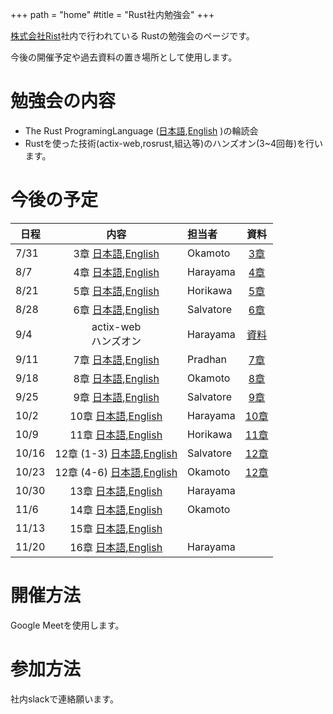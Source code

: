 +++
path = "home"
#title = "Rust社内勉強会"
+++

[株式会社Rist](https://www.rist.co.jp/)社内で行われている
Rustの勉強会のページです。

今後の開催予定や過去資料の置き場所として使用します。

# 勉強会の内容

- The Rust ProgramingLanguage ([日本語](https://doc.rust-jp.rs/book/second-edition/),[English](https://doc.rust-lang.org/book/) )の輪読会
- Rustを使った技術(actix-web,rosrust,組込等)のハンズオン(3~4回毎)を行います。

# 今後の予定

| 日程 | 内容 | 担当者 | 資料 |
|--|:--:|:--|:--:|
| 7/31 | 3章 [日本語](https://doc.rust-jp.rs/book/second-edition/ch03-00-common-programming-concepts.html),[English](https://doc.rust-lang.org/book/ch03-00-common-programming-concepts.html) | Okamoto | [3章](https://hackmd.io/@MrBearing/S1GXFFyWP) |
| 8/7 | 4章 [日本語](https://doc.rust-jp.rs/book/second-edition/),[English](https://doc.rust-lang.org/book/https://doc.rust-lang.org/book/ch04-00-understanding-ownership.html) | Harayama | [4章](https://hackmd.io/@7V0FgVRPSqCmrS9Ivj0yXQ/SyJGzGB-w#/) |
| 8/21 | 5章 [日本語](https://doc.rust-jp.rs/book/second-edition/ch05-00-structs.html),[English](https://doc.rust-lang.org/book/ch05-00-structs.html) | Horikawa | [5章](https://hackmd.io/@hyrodium/rkZdbTqfv#/) | 
| 8/28 | 6章 [日本語](https://doc.rust-jp.rs/book/second-edition/ch06-00-enums.html),[English](https://doc.rust-lang.org/book/ch06-00-enums.html) | Salvatore | [6章](https://hackmd.io/@slabua/rkemJ7GXP#/) |
| 9/4 | actix-web<br/>ハンズオン | Harayama | [資料](https://hackmd.io/@7V0FgVRPSqCmrS9Ivj0yXQ/ryqEAJRXP#/) |
| 9/11 | 7章 [日本語](https://doc.rust-jp.rs/book/second-edition/ch07-00-modules.html),[English](https://doc.rust-lang.org/book/ch07-00-managing-growing-projects-with-packages-crates-and-modules.html) | Pradhan | [7章](https://hackmd.io/@YaLfaJPMSby70tZQh2Okzg/S19AimwEw) |
| 9/18 | 8章 [日本語](https://doc.rust-jp.rs/book/second-edition/ch08-00-common-collections.html),[English](https://doc.rust-lang.org/book/ch08-00-common-collections.html) | Okamoto | [8章](https://hackmd.io/@MrBearing/HJbnLv2VD) |
| 9/25 | 9章 [日本語](https://doc.rust-jp.rs/book/second-edition/ch09-00-error-handling.html),[English](https://doc.rust-lang.org/book/ch09-00-error-handling.html) | Salvatore | [9章](https://hackmd.io/@slabua/rk19fcOHD#/) |
| 10/2 | 10章 [日本語](https://doc.rust-jp.rs/book/second-edition/ch10-00-generics.html),[English](https://doc.rust-lang.org/book/ch10-00-generics.html) | Harayama | [10章](https://hackmd.io/@7V0FgVRPSqCmrS9Ivj0yXQ/ByjRowzUw#/) |
| 10/9 | 11章 [日本語](https://doc.rust-jp.rs/book/second-edition/ch11-00-testing.html),[English](https://doc.rust-lang.org/book/ch11-00-testing.html) | Horikawa | [11章](https://hackmd.io/@hyrodium/HJ-iV8oIw#/) |
| 10/16 | 12章 (1-3) [日本語](https://doc.rust-jp.rs/book/second-edition/ch12-00-an-io-project.html),[English](https://doc.rust-lang.org/book/ch12-00-an-io-project.html) | Salvatore | [12章](https://hackmd.io/@slabua/rkgTd4TUD#/) |
| 10/23 | 12章 (4-6) [日本語](https://doc.rust-jp.rs/book-ja/ch12-00-an-io-project.html),[English](https://doc.rust-lang.org/book/ch12-00-an-io-project.html) | Okamoto | [12章](https://hackmd.io/@MrBearing/r1NeIW2Pv#/3) |
| 10/30 | 13章 [日本語](https://doc.rust-jp.rs/book-ja/ch13-00-functional-features.html),[English](https://doc.rust-lang.org/book/ch13-00-functional-features.html) | Harayama |  |
| 11/6 | 14章 [日本語](https://doc.rust-jp.rs/book-ja/ch14-00-more-about-cargo.html),[English](https://doc.rust-lang.org/book/ch14-00-more-about-cargo.html) | Okamoto |  |
| 11/13 | 15章 [日本語](https://doc.rust-jp.rs/book-ja/ch15-00-smart-pointers.html),[English](https://doc.rust-lang.org/book/ch15-00-smart-pointers.html) |  |  |
| 11/20 | 16章 [日本語](https://doc.rust-jp.rs/book-ja/ch16-00-concurrency.html),[English](https://doc.rust-lang.org/book/h16-00-concurrency.html) | Harayama |  |
<!-- 
| 11/27 | 17章 [日本語](https://doc.rust-jp.rs/book/second-edition/),[English](https://doc.rust-lang.org/book/) |  |  |
| 11/4 | 18章 [日本語](https://doc.rust-jp.rs/book/second-edition/),[English](https://doc.rust-lang.org/book/) |  |  |
| / | 19章 [日本語](https://doc.rust-jp.rs/book/second-edition/),[English](https://doc.rust-lang.org/book/) |  |  |
| / | 20章 [日本語](https://doc.rust-jp.rs/book/second-edition/),[English](https://doc.rust-lang.org/book/) |  |  |
| / | 21章 [日本語](https://doc.rust-jp.rs/book/second-edition/),[English](https://doc.rust-lang.org/book/) |    ||
-->



# 開催方法

Google Meetを使用します。

# 参加方法

社内slackで連絡願います。
